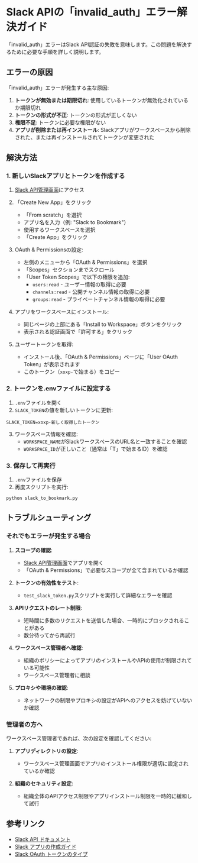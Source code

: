 # Slack APIの「invalid_auth」エラー解決ガイド

「invalid_auth」エラーはSlack API認証の失敗を意味します。この問題を解決するために必要な手順を詳しく説明します。

## エラーの原因

「invalid_auth」エラーが発生する主な原因:

1. **トークンが無効または期限切れ**: 使用しているトークンが無効化されているか期限切れ
2. **トークンの形式が不正**: トークンの形式が正しくない
3. **権限不足**: トークンに必要な権限がない
4. **アプリが削除または再インストール**: Slackアプリがワークスペースから削除された、または再インストールされてトークンが変更された

## 解決方法

### 1. 新しいSlackアプリとトークンを作成する

1. [Slack API管理画面](https://api.slack.com/apps)にアクセス
2. 「Create New App」をクリック
   - 「From scratch」を選択
   - アプリ名を入力（例: "Slack to Bookmark"）
   - 使用するワークスペースを選択
   - 「Create App」をクリック

3. OAuth & Permissionsの設定:
   - 左側のメニューから「OAuth & Permissions」を選択
   - 「Scopes」セクションまでスクロール
   - 「User Token Scopes」で以下の権限を追加:
     - `users:read` - ユーザー情報の取得に必要
     - `channels:read` - 公開チャンネル情報の取得に必要
     - `groups:read` - プライベートチャンネル情報の取得に必要

4. アプリをワークスペースにインストール:
   - 同じページの上部にある「Install to Workspace」ボタンをクリック
   - 表示される認証画面で「許可する」をクリック

5. ユーザートークンを取得:
   - インストール後、「OAuth & Permissions」ページに「User OAuth Token」が表示されます
   - このトークン（`xoxp-`で始まる）をコピー

### 2. トークンを.envファイルに設定する

1. `.env`ファイルを開く
2. `SLACK_TOKEN`の値を新しいトークンに更新:
```
SLACK_TOKEN=xoxp-新しく取得したトークン
```

3. ワークスペース情報を確認:
   - `WORKSPACE_NAME`がSlackワークスペースのURL名と一致することを確認
   - `WORKSPACE_ID`が正しいこと（通常は「T」で始まるID）を確認

### 3. 保存して再実行

1. `.env`ファイルを保存
2. 再度スクリプトを実行:
```
python slack_to_bookmark.py
```

## トラブルシューティング

### それでもエラーが発生する場合

1. **スコープの確認**:
   - [Slack API管理画面](https://api.slack.com/apps)でアプリを開く
   - 「OAuth & Permissions」で必要なスコープが全て含まれているか確認

2. **トークンの有効性をテスト**:
   - `test_slack_token.py`スクリプトを実行して詳細なエラーを確認

3. **APIリクエストのレート制限**:
   - 短時間に多数のリクエストを送信した場合、一時的にブロックされることがある
   - 数分待ってから再試行

4. **ワークスペース管理者へ確認**:
   - 組織のポリシーによってアプリのインストールやAPIの使用が制限されている可能性
   - ワークスペース管理者に相談

5. **プロキシや環境の確認**:
   - ネットワークの制限やプロキシの設定がAPIへのアクセスを妨げていないか確認

### 管理者の方へ

ワークスペース管理者であれば、次の設定を確認してください:

1. **アプリディレクトリの設定**:
   - ワークスペース管理画面でアプリのインストール権限が適切に設定されているか確認

2. **組織のセキュリティ設定**:
   - 組織全体のAPIアクセス制限やアプリインストール制限を一時的に緩和して試行

## 参考リンク

- [Slack API ドキュメント](https://api.slack.com/docs)
- [Slack アプリの作成ガイド](https://api.slack.com/start/building)
- [Slack OAuth トークンのタイプ](https://api.slack.com/authentication/token-types)
